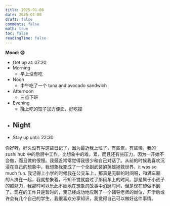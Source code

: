 ```yaml
---
title: 2025-01-08
date: 2025-01-08
draft: false
comments: false
math: true
toc: false
readingTime: false
---
```


**Mood: 😩**

- Got up at: 07:20
- Morning
	- 早上没有吃
- Noon
	- 中午吃了一个 tuna and avocado sandwich
- Afternoon
	- 三点下班
- Evening
	- 晚上吃的饺子加方便面，好吃捏
- Night
	- 
- Stay up until: 22:30

你好呀，好久没有写这些日记了，因为最近我上班了，有些累，有些懒。我的 sushi hub 中的后厨中工作，比想象中的难，累，而且还有些压力，因为一开始不会做，而且做的很慢。我最近常常觉得我很少和自己对话了。从前的时候我喜欢沉浸在自己的想象中，我想象我变成了一个全副武装的英雄拯救世界，it was so much fun. 我记得上小学的时候我在公交车上，那真是无聊的时间呀，和满车厢的人挤在一起，我就想象着，不知不觉就度过了那段车上的时间。那是属于小孩子的超能力，我那时可以乐此不疲地在想象的故事中消磨时间，但是现在却做不到了。现在的工作只是暂时的，我已经成功地应聘了一个辅导老师的岗位，开学后或许会有几个自己的学生，我很喜欢分享知识，我觉得自己可以做好这件事情。